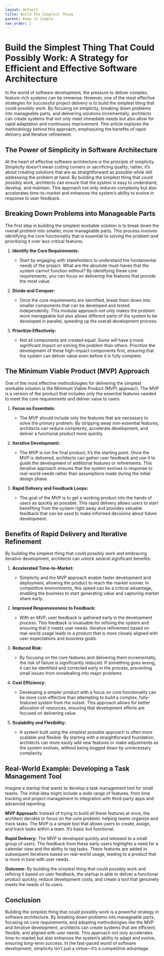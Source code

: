 ```yaml
---
layout: default
title: Build the Simplest Thing
parent: Keep it Simple
nav_order: 2
---
```

# Build the Simplest Thing That Could Possibly Work: A Strategy for Efficient and Effective Software Architecture

In the world of software development, the pressure to deliver complex, feature-rich systems can be immense. However, one of the most effective strategies for successful project delivery is to build the simplest thing that could possibly work. By focusing on simplicity, breaking down problems into manageable parts, and delivering solutions incrementally, architects can create systems that not only meet immediate needs but also allow for rapid adaptation and continuous improvement. This article explores the methodology behind this approach, emphasizing the benefits of rapid delivery and iterative refinement.

## The Power of Simplicity in Software Architecture

At the heart of effective software architecture is the principle of simplicity. Simplicity doesn’t mean cutting corners or sacrificing quality; rather, it’s about creating solutions that are as straightforward as possible while still addressing the problem at hand. By building the simplest thing that could possibly work, architects can ensure that the system is easy to understand, develop, and maintain. This approach not only reduces complexity but also accelerates time-to-market and enhances the system’s ability to evolve in response to user feedback.

## Breaking Down Problems into Manageable Parts

The first step in building the simplest workable solution is to break down the overall problem into smaller, more manageable parts. This process involves identifying the core functionality that is essential to solving the problem and prioritizing it over less critical features.

1. **Identify the Core Requirements:**
   - Start by engaging with stakeholders to understand the fundamental needs of the project. What are the absolute must-haves that the system cannot function without? By identifying these core requirements, you can focus on delivering the features that provide the most value.

2. **Divide and Conquer:**
   - Once the core requirements are identified, break them down into smaller components that can be developed and tested independently. This modular approach not only makes the problem more manageable but also allows different parts of the system to be developed in parallel, speeding up the overall development process.

3. **Prioritize Effectively:**
   - Not all components are created equal. Some will have a more significant impact on solving the problem than others. Prioritize the development of these high-impact components first, ensuring that the system can deliver value even before it is fully complete.

## The Minimum Viable Product (MVP) Approach

One of the most effective methodologies for delivering the simplest workable solution is the Minimum Viable Product (MVP) approach. The MVP is a version of the product that includes only the essential features needed to meet the core requirements and deliver value to users.

1. **Focus on Essentials:**
   - The MVP should include only the features that are necessary to solve the primary problem. By stripping away non-essential features, architects can reduce complexity, accelerate development, and deliver a functional product more quickly.

2. **Iterative Development:**
   - The MVP is not the final product; it’s the starting point. Once the MVP is delivered, architects can gather user feedback and use it to guide the development of additional features or refinements. This iterative approach ensures that the system evolves in response to real-world needs rather than assumptions made during the initial design phase.

3. **Rapid Delivery and Feedback Loops:**
   - The goal of the MVP is to get a working product into the hands of users as quickly as possible. This rapid delivery allows users to start benefiting from the system right away and provides valuable feedback that can be used to make informed decisions about future development.

## Benefits of Rapid Delivery and Iterative Refinement

By building the simplest thing that could possibly work and embracing iterative development, architects can unlock several significant benefits:

1. **Accelerated Time-to-Market:**
   - Simplicity and the MVP approach enable faster development and deployment, allowing the product to reach the market sooner. In competitive environments, this speed can be a critical advantage, enabling the business to start generating value and capturing market share early.

2. **Improved Responsiveness to Feedback:**
   - With an MVP, user feedback is gathered early in the development process. This feedback is invaluable for refining the system and ensuring that it meets user needs. Iterative refinement based on real-world usage leads to a product that is more closely aligned with user expectations and business goals.

3. **Reduced Risk:**
   - By focusing on the core features and delivering them incrementally, the risk of failure is significantly reduced. If something goes wrong, it can be identified and corrected early in the process, preventing small issues from snowballing into major problems.

4. **Cost Efficiency:**
   - Developing a simpler product with a focus on core functionality can be more cost-effective than attempting to build a complex, fully-featured system from the outset. This approach allows for better allocation of resources, ensuring that development efforts are focused on delivering value.

5. **Scalability and Flexibility:**
   - A system built using the simplest possible approach is often more scalable and flexible. By starting with a straightforward foundation, architects can more easily add new features or make adjustments as the system evolves, without being bogged down by unnecessary complexity.

## Real-World Example: Developing a Task Management Tool

Imagine a startup that wants to develop a task management tool for small teams. The initial idea might include a wide range of features, from time tracking and project management to integration with third-party apps and advanced reporting.

**MVP Approach:** Instead of trying to build all these features at once, the architect decides to focus on the core problem: helping teams organize and track tasks. The MVP is a simple tool that allows users to create, assign, and track tasks within a team. It’s basic but functional.

**Rapid Delivery:** The MVP is developed quickly and released to a small group of users. The feedback from these early users highlights a need for a calendar view and the ability to tag tasks. These features are added in subsequent iterations based on real-world usage, leading to a product that is more in tune with user needs.

**Outcome:** By building the simplest thing that could possibly work and refining it based on user feedback, the startup is able to deliver a functional product quickly, reduce development costs, and create a tool that genuinely meets the needs of its users.

## Conclusion

Building the simplest thing that could possibly work is a powerful strategy in software architecture. By breaking down problems into manageable parts, focusing on core requirements, and adopting methodologies like the MVP and iterative development, architects can create systems that are efficient, flexible, and aligned with user needs. This approach not only accelerates time-to-market but also enhances the system’s ability to adapt and evolve, ensuring long-term success. In the fast-paced world of software development, simplicity isn’t just a virtue—it’s a competitive advantage.